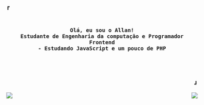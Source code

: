<!-- Inspiratiracoes:
				https://github.com/owl4ce 
		 		https://github.com/rxyhn/rxyhn 
				https://github.com/teteusAraujo/teteusAraujo -->
				
<!-- Profile -->
<div>
  <p align="left"><strong><samp>┏ </samp></strong></p>
  <p align="center">
    <samp>
	  <br><br>
	  <b>
		Olá, eu sou o Allan!<br>
		Estudante de Engenharia da computação e Programador Frontend <br>
		- Estudando JavaScript e um pouco de PHP <br><br><br>
	  </b>
          <br><br>    
    </samp>
  <p align="right"><strong><samp> ┛</samp></strong></p>
  </p>	  
<!-- Github Stats -->
	  	  
 <p align="left">
  <a href="https://github.com/anuraghazra/github-readme-stats">
    <img
      widht="100"
      align="left"
      float: "left"      
      src="https://github-readme-stats.vercel.app/api?bg_color=00000000&username=allancsilva&show_icons=true&include_all_commits=true&count_private=true&hide=issues&hide_border=true&icon_color=36393D&title_color=d9d7d6&text_color=d9d7d6"
    />
  </a>
  <a href="https://github.com/anuraghazra/github-readme-stats">
    <img
      widht="100"
      align="right"
      float: "left"
      src="https://github-readme-stats.vercel.app/api/top-langs/?bg_color=00000000&layout=compact&username=allancsilva&hide_border=true&title_color=d9d7d6&text_color=d9d7d6"
    />
  </a>
</p>
	

<h2></h2><br><br>
<div>
<!-- Contact Me -->
	<!--
<p align="center">
    <samp>
	<a href="https://github.com/allancsilva">
        <img  src="https://img.shields.io/badge/github-%23100000.svg?&style=for-the-badge&logo=github&logoColor=white&link=mailto:https://github.com/teteusAraujo"></a>&nbsp;&nbsp;&nbsp;&nbsp;&nbsp;&nbsp;&nbsp;&nbsp;&nbsp;
	    <a href="mailto: allancaetano.acs@gmail.com">
		    <img src="https://img.shields.io/badge/gmail-D14836?&style=for-the-badge&logo=gmail&logoColor=white&link=mailto:mateusaraujo996@gmail.com">
    </a>
    &nbsp;&nbsp;&nbsp;&nbsp;&nbsp;&nbsp;&nbsp;&nbsp;&nbsp;
    <a href="https://www.linkedin.com/in/allancaetanosilva">
        <img src="https://img.shields.io/badge/linkedin-%230077B5.svg?&style=for-the-badge&logo=linkedin&logoColor=white&link=mailto:https://www.linkedin.com/in/mateusaraujobarros/">
    </a> 	   
    </samp>
</p>
	</div>  
	  -->
	  
  </p>
  
</div>
